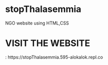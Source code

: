 # stopThalasemmia
NGO website using HTML,CSS

<h1> VISIT THE WEBSITE </h1> : https://stopThalasemmia.595-alokalok.repl.co
